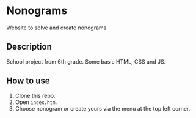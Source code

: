 # Nonograms
 Website to solve and create nonograms.

## Description

School project from 6th grade. Some basic HTML, CSS and JS.

## How to use

1. Clone this repo.
2. Open `index.htm`.
3. Choose nonogram or create yours via the menu at the top left corner.